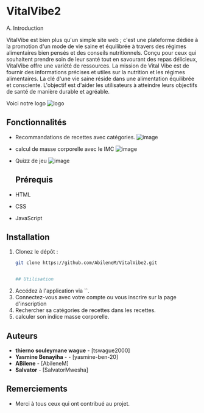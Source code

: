 # VitalVibe2
A.	Introduction

VitalVibe est bien plus qu'un simple site web ; c'est une plateforme dédiée à la promotion d'un mode de vie saine et équilibrée à travers des régimes alimentaires bien pensés et des conseils nutritionnels. Conçu pour ceux qui souhaitent prendre soin de leur santé tout en savourant des repas délicieux, VitalVibe offre une variété de ressources.
La mission de Vital Vibe est de fournir des informations précises et utiles sur la nutrition et les régimes alimentaires. La clé d'une vie saine réside dans une alimentation équilibrée et consciente. L'objectif est d'aider les utilisateurs à atteindre leurs objectifs de santé de manière durable et agréable.

Voici notre logo
![logo](https://github.com/user-attachments/assets/dea56c2d-7bb1-440c-8d4f-957085b01f51)

## Fonctionnalités

- Recommandations de recettes avec catégories.
 ![image](https://github.com/user-attachments/assets/c186580a-e8d0-4347-bd3e-5c52ee606400)

- calcul de masse corporelle avec le IMC
 ![image](https://github.com/user-attachments/assets/e77686b6-7be6-4dd8-84ea-68f6746a4d73)

- Quizz de jeu
 ![image](https://github.com/user-attachments/assets/fc543460-964b-4532-a0c8-9822c222cec7)


  ## Prérequis

- HTML
- CSS
- JavaScript

## Installation

1. Clonez le dépôt :
   ```bash
   git clone https://github.com/AbileneM/VitalVibe2.git


   ## Utilisation

1. Accédez à l'application via ``.
2. Connectez-vous avec votre compte ou vous inscrire sur la page d'inscription
3. Rechercher sa catégories de recettes dans les recettes.
4. calculer son indice masse corporelle.


## Auteurs

- **thierno souleymane wague**  - [tswague2000]
- **Yasmine Benayiha** -  - [yasmine-ben-20]
- **ABilene**  - [AbileneM]
- **Salvator**  - [SalvatorMwesha]
## Remerciements

- Merci à tous ceux qui ont contribué au projet.




